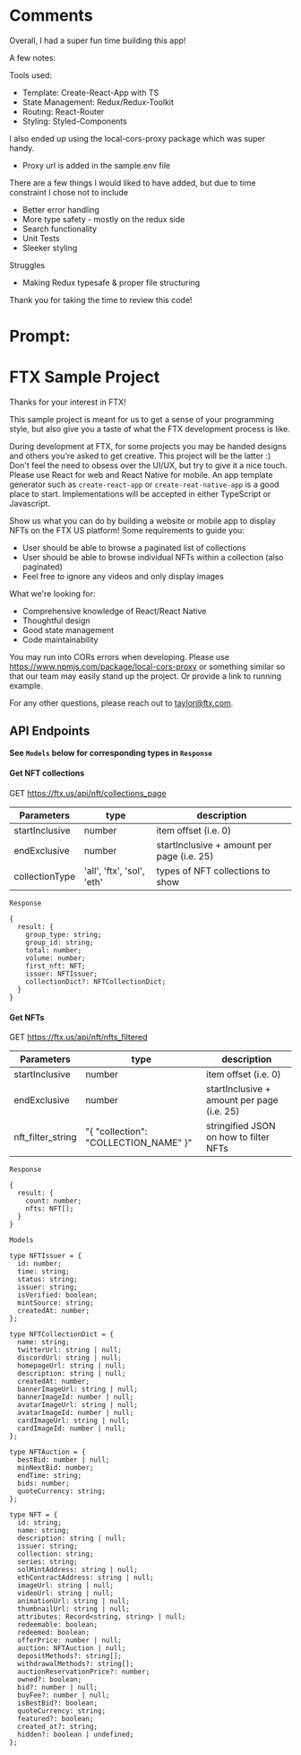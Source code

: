 # Comments

Overall, I had a super fun time building this app!

A few notes:

Tools used:

- Template: Create-React-App with TS
- State Management: Redux/Redux-Toolkit
- Routing: React-Router
- Styling: Styled-Components

I also ended up using the local-cors-proxy package which was super handy.

- Proxy url is added in the sample.env file

There are a few things I would liked to have added, but due to time constraint I chose not to include

- Better error handling
- More type safety - mostly on the redux side
- Search functionality
- Unit Tests
- Sleeker styling

Struggles

- Making Redux typesafe & proper file structuring

Thank you for taking the time to review this code!

# Prompt:

# FTX Sample Project

Thanks for your interest in FTX!

This sample project is meant for us to get a sense of your programming style, but also give you a taste of what the FTX development process is like.

During development at FTX, for some projects you may be handed designs and others you're asked to get creative. This project will be the latter :)
Don't feel the need to obsess over the UI/UX, but try to give it a nice touch. Please use React for web and React Native for mobile. An app template generator
such as `create-react-app` or `create-reat-native-app` is a good place to start. Implementations will be accepted in either TypeScript or Javascript.

Show us what you can do by building a website or mobile app to display NFTs on the FTX US platform! Some requirements to guide you:

- User should be able to browse a paginated list of collections
- User should be able to browse individual NFTs within a collection (also paginated)
- Feel free to ignore any videos and only display images

What we're looking for:

- Comprehensive knowledge of React/React Native
- Thoughtful design
- Good state management
- Code maintainability

You may run into CORs errors when developing. Please use https://www.npmjs.com/package/local-cors-proxy or something similar so that our team may easily stand up the project. Or provide a link to running example.

For any other questions, please reach out to taylor@ftx.com.

## API Endpoints

**See `Models` below for corresponding types in `Response`**

#### Get NFT collections

GET https://ftx.us/api/nft/collections_page

| Parameters     | type                       | description                                |
| -------------- | -------------------------- | ------------------------------------------ |
| startInclusive | number                     | item offset (i.e. 0)                       |
| endExclusive   | number                     | startInclusive + amount per page (i.e. 25) |
| collectionType | 'all', 'ftx', 'sol', 'eth' | types of NFT collections to show           |

`Response`

```
{
  result: {
    group_type: string;
    group_id: string;
    total: number;
    volume: number;
    first_nft: NFT;
    issuer: NFTIssuer;
    collectionDict?: NFTCollectionDict;
  }
}
```

#### Get NFTs

GET https://ftx.us/api/nft/nfts_filtered

| Parameters        | type                                  | description                                |
| ----------------- | ------------------------------------- | ------------------------------------------ |
| startInclusive    | number                                | item offset (i.e. 0)                       |
| endExclusive      | number                                | startInclusive + amount per page (i.e. 25) |
| nft_filter_string | "{ "collection": "COLLECTION_NAME" }" | stringified JSON on how to filter NFTs     |

`Response`

```
{
  result: {
    count: number;
    nfts: NFT[];
  }
}
```

`Models`

```
type NFTIssuer = {
  id: number;
  time: string;
  status: string;
  issuer: string;
  isVerified: boolean;
  mintSource: string;
  createdAt: number;
};

type NFTCollectionDict = {
  name: string;
  twitterUrl: string | null;
  discordUrl: string | null;
  homepageUrl: string | null;
  description: string | null;
  createdAt: number;
  bannerImageUrl: string | null;
  bannerImageId: number | null;
  avatarImageUrl: string | null;
  avatarImageId: number | null;
  cardImageUrl: string | null;
  cardImageId: number | null;
};

type NFTAuction = {
  bestBid: number | null;
  minNextBid: number;
  endTime: string;
  bids: number;
  quoteCurrency: string;
};

type NFT = {
  id: string;
  name: string;
  description: string | null;
  issuer: string;
  collection: string;
  series: string;
  solMintAddress: string | null;
  ethContractAddress: string | null;
  imageUrl: string | null;
  videoUrl: string | null;
  animationUrl: string | null;
  thumbnailUrl: string | null;
  attributes: Record<string, string> | null;
  redeemable: boolean;
  redeemed: boolean;
  offerPrice: number | null;
  auction: NFTAuction | null;
  depositMethods?: string[];
  withdrawalMethods?: string[];
  auctionReservationPrice?: number;
  owned?: boolean;
  bid?: number | null;
  buyFee?: number | null;
  isBestBid?: boolean;
  quoteCurrency: string;
  featured?: boolean;
  created_at?: string;
  hidden?: boolean | undefined;
};
```
